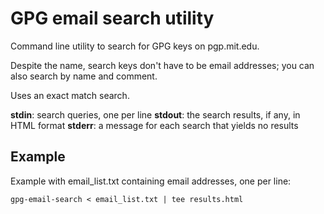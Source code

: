 GPG email search utility
========================

Command line utility to search for GPG keys on pgp.mit.edu.

Despite the name, search keys don't have to be email addresses; you can also search by name and comment.

Uses an exact match search.

**stdin**: search queries, one per line
**stdout**: the search results, if any, in HTML format
**stderr**: a message for each search that yields no results

Example
-------
Example with email_list.txt containing email addresses, one per line:

    gpg-email-search < email_list.txt | tee results.html
